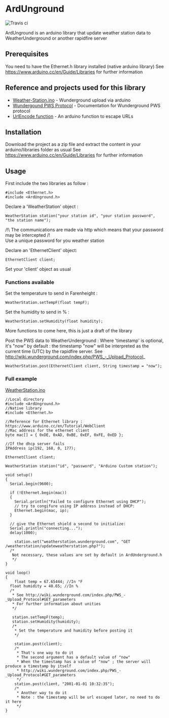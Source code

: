 # ArdUnground

![Travis ci](https://travis-ci.org/storca/ArdUnground.svg?branch=master)

ArdUnground is an arduino library that update weather station data to WeatherUnderground or another rapidfire server

## Prerequisites

You need to have the Ethernet.h library installed (native arduino library)
See https://www.arduino.cc/en/Guide/Libraries for further information


## Reference and projects used for this library
* [Weather-Station.ino](https://github.com/danfein/Ethernet-Weather/blob/master/Weather-Station.ino) - Wunderground upload via arduino
* [Wundergound PWS Protocol](http://wiki.wunderground.com/index.php/PWS_-_Upload_Protocol) - Documentation for Wunderground PWS protocol
* [UrlEncode function](https://github.com/zenmanenergy/ESP8266-Arduino-Examples/blob/master/helloWorld_urlencoded/urlencode.ino) - An arduino function to escape URLs

## Installation

Download the project as a zip file and extract the content in your arduino/libraries folder as usual
See https://www.arduino.cc/en/Guide/Libraries for further information

## Usage

First include the two libraries as follow :
```
#include <Ethernet.h>
#include <ArdUnground.h>
```

Declare a 'WeatherStation' object :

```
WeatherStation station("your station id", "your station password", "the station name");
```
/!\ The communications are made via http which means that your password may be intercepted /!\
Use a unique password for you weather station

Declare an 'EthernetClient' object:
```
EthernetClient client;
```
Set your 'client' object as usual

### Functions available

Set the temperature to send in Farenheight :
```
WeatherStation.setTempF(float tempF);
```

Set the humidity to send in % :
```
WeatherStation.setHumidity(float humidity);
```

More functions to come here, this is just a draft of the library

Post the PWS data to WeatherUnderground :
Where 'timestamp' is optional, it's "now" by default : the timestamp "now" will be interpreted as the current time (UTC) by the rapidfire server. See http://wiki.wunderground.com/index.php/PWS_-_Upload_Protocol_
```
WeatherStation.post(EthernetClient client, String timestamp = "now");
```

### Full example
[WeatherStation.ino](https://github.com/storca/ArdUnground/blob/master/examples/WeatherStation/WeatherStation.ino)
```
//Local directory
#include <ArdUnground.h>
//Native library
#include <Ethernet.h>

//Reference for Ethernet library : https://www.arduino.cc/en/Tutorial/WebClient
//Mac address for the ethernet client
byte mac[] = { 0xDE, 0xAD, 0xBE, 0xEF, 0xFE, 0xED };

//If the dhcp server fails
IPAddress ip(192, 168, 0, 177);

EthernetClient client;

WeatherStation station("id", "password", "Arduino Custom station");

void setup()
{
  Serial.begin(9600);
  
  if (!Ethernet.begin(mac))
  {
    Serial.println("Failed to configure Ethernet using DHCP");
    // try to congifure using IP address instead of DHCP:
    Ethernet.begin(mac, ip);
  }

  // give the Ethernet shield a second to initialize:
  Serial.println("connecting...");
  delay(1000);
  
	station.set("weatherstation.wunderground.com", "GET /weatherstation/updateweatherstation.php?");
  /*
   Not necessary, these values are set by default in ArdUnderground.h
   */
}

void loop()
{
	float temp = 67.65444; //In °F
  float humidity = 40.65; //In %
  /*
   * See http://wiki.wunderground.com/index.php/PWS_-_Upload_Protocol#GET_parameters
   * For further information about unities
   */

   station.setTempF(temp);
   station.setHumidity(humidity);
   /*
    * Set the temperature and humidity before posting it
    */

    station.post(client);
    /*
     * That's one way to do it
     * The second argument has a default value of "now"
     * When the timestamp has a value of "now" ; the server will produce a timestamp by itself
     * http://wiki.wunderground.com/index.php/PWS_-_Upload_Protocol#GET_parameters
     */
    station.post(client, "2001-01-01 10:32:35");
    /*
     * Another way to do it
     * Note : the timestamp will be url escaped later, no need to do it here
     */
}
```
